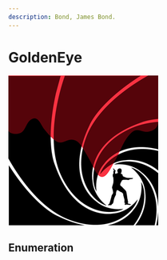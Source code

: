 ```yaml
---
description: Bond, James Bond.
---
```


# GoldenEye

![GoldenEye](<../../../.gitbook/assets/image (15).png>)

## Enumeration


